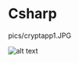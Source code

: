 # Csharp

pics/cryptapp1.JPG

![alt text](https://github.com/[username]/[reponame]/blob/[branch]/image.jpg?raw=true)
